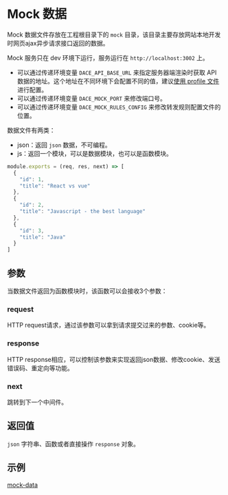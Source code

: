 # Mock 数据

Mock 数据文件存放在工程根目录下的 `mock` 目录，该目录主要存放网站本地开发时网页ajax异步请求接口返回的数据。

Mock 服务只在 dev 环境下运行，服务运行在 `http://localhost:3002` 上。

- 可以通过传递环境变量 `DACE_API_BASE_URL` 来指定服务器端渲染时获取 API 数据的地址。这个地址在不同环境下会配置不同的值，建议[使用 profile 文件](profile.md)进行配置。
- 可以通过传递环境变量 `DACE_MOCK_PORT` 来修改端口号。
- 可以通过传递环境变量 `DACE_MOCK_RULES_CONFIG` 来修改转发规则配置文件的位置。

数据文件有两类：

- json：返回 `json` 数据，不可编程。
- js：返回一个模块，可以是数据模块，也可以是函数模块。

```js
module.exports = (req, res, next) => [
  {
    "id": 1,
    "title": "React vs vue"
  },
  {
    "id": 2,
    "title": "Javascript - the best language"
  },
  {
    "id": 3,
    "title": "Java"
  }
]
```

## 参数
当数据文件返回为函数模块时，该函数可以会接收3个参数：

### request
HTTP request请求，通过该参数可以拿到请求提交过来的参数、cookie等。

### response
HTTP response相应，可以控制该参数来实现返回json数据、修改cookie、发送错误码、重定向等功能。

### next
跳转到下一个中间件。

## 返回值
`json` 字符串、函数或者直接操作 `response` 对象。

## 示例
[mock-data](https://github.com/dacejs/dace/tree/master/examples/mock-data)
